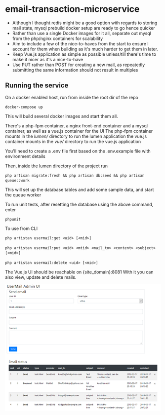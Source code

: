 

# email-transaction-microservice

- Although I thought redis might be a good option with regards to storing mail state, mysql prebuild docker setup are ready to go hence quicker
- Rather than use a single Docker images for it all, separate out mysql from the php/nginx containers for scalability 
- Aim to include a few of the nice-to-haves from the start to ensure I account for them when building as it's much harder to get them in later.
- Keep Vue.js application as simple as possible unless/till there's time to make it nicer as it's a nice-to-have
- Use PUT rather than POST for creating a new mail, as repeatedly submitting the same information should not result in multiples

## Running the service
On a docker enabled host, run from inside the root dir of the repo

    docker-compose up

This will build several docker images and start them all.

There's a php-fpm container, a nginx front-end container and a mysql container, as well as a vue.js container for the UI
The php-fpm container mounts in the *lumen/* directory to run the lumen application
the vue.js container mounts in the *vue/* directory to run the vue.js application

You'll need to create a .env file first based on the .env.example file with environment details

Then, inside the lumen directory of the project run
  
    php artisan migrate:fresh && php artisan db:seed && php artisan queue::work

This will set up the database tables and add some sample data, and start the queue worker

To run unit tests, after resetting the database using the above command, enter

    phpunit

To use from CLI

    php artistan usermail:get <uid> [<mid>]

    php artistan usermail:put <uid> <mtid> <mail_to> <content> <subject> [<mid>]

    php artistan usermail:delete <uid> [<mid>]

The Vue.js UI should be reachable on {site_domain}:8081
With it you can also view, update and delete mails.

![Vue UI](UI.png)
